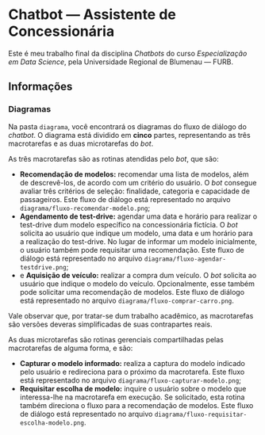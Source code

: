 # Chatbot — Assistente de Concessionária

Este é meu trabalho final da disciplina _Chatbots_ do curso _Especialização em Data Science_, pela Universidade Regional de Blumenau — FURB.

## Informações

### Diagramas

Na pasta `diagrama`, você encontrará os diagramas do fluxo de diálogo do _chatbot_. O diagrama está dividido em **cinco** partes, representando as três macrotarefas e as duas microtarefas do _bot_.

As três macrotarefas são as rotinas atendidas pelo _bot_, que são:

- **Recomendação de modelos:** recomendar uma lista de modelos, além de descrevê-los, de acordo com um critério do usuário. O _bot_ consegue avaliar três critérios de seleção: finalidade, categoria e capacidade de passageiros. Este fluxo de diálogo está representado no arquivo `diagrama/fluxo-recomendar-modelo.png`;
- **Agendamento de test-drive:** agendar uma data e horário para realizar o test-drive dum modelo específico na concessionária fictícia. O _bot_ solicita ao usuário que indique um modelo, uma data e um horário para a realização do test-drive. No lugar de informar um modelo inicialmente, o usuário também pode requisitar uma recomendação. Este fluxo de diálogo está representado no arquivo `diagrama/fluxo-agendar-testdrive.png`;
- e **Aquisição de veículo:** realizar a compra dum veículo. O _bot_ solicita ao usuário que indique o modelo do veículo. Opcionalmente, esse também pode solicitar uma recomendação de modelos. Este fluxo de diálogo está representado no arquivo `diagrama/fluxo-comprar-carro.png`.

Vale observar que, por tratar-se dum trabalho acadêmico, as macrotarefas são versões deveras simplificadas de suas contrapartes reais.

As duas microtarefas são rotinas gerenciais compartilhadas pelas macrotarefas de alguma forma, e são:

- **Capturar o modelo informado:** realiza a captura do modelo indicado pelo usuário e redireciona para o próximo da macrotarefa. Este fluxo está representado no arquivo `diagrama/fluxo-capturar-modelo.png`;
- **Requisitar escolha de modelo:** inquire o usuário sobre o modelo que interessa-lhe na macrotarefa em execução. Se solicitado, esta rotina também direciona o fluxo para a recomendação de modelos. Este fluxo de diálogo está representado no arquivo `diagrama/fluxo-requisitar-escolha-modelo.png`.
